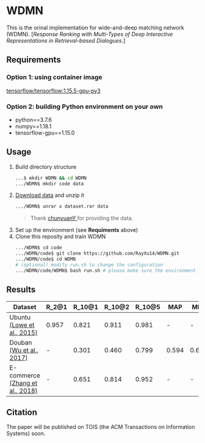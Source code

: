 # WDMN
This is the orinal implementation for wide-and-deep matching network (WDMN). [*Response Ranking with Multi-Types of Deep Interactive Representations in Retrieval-based Dialogues*.]

## Requirements
### Option 1: using container image
[tensorflow/tensorflow:1.15.5-gpu-py3](https://hub.docker.com/layers/tensorflow/tensorflow/1.15.5-gpu-py3/images/sha256-7ad742cbb2c77a40d0996ec08345dff54fe25f39428486e5f41c69db04b6d17b?context=explore)
### Option 2: building Python environment on your own
* python==3.7.6
* numpy==1.18.1
* tensorflow-gpu==1.15.0

## Usage
1. Build directory structure
    ```bash
    ...$ mkdir WDMN && cd WDMN
    .../WDMN$ mkdir code data
    ```
2. [Download data](https://drive.google.com/drive/folders/1pJKIppcbjuTZxbTc8ye5mfnC2ygR2xTo) and unzip it
    ```bash
    .../WDMN$ unrar x dataset.rar data
    ```
    > Thank [ chunyuanY ](https://github.com/chunyuanY) for providing the data.
3. Set up the environment (see **Requiments** above)
4. Clone this reposity and train WDMN
    ```bash
    .../WDMN$ cd code
    .../WDMN/code$ git clone https://github.com/RayXu14/WDMN.git
    .../WDMN/code$ cd WDMN
    # (optional) modify run.sh to change the configuration 
    .../WDMN/code/WDMN$ bash run.sh # please make sure the environment is set up properly
    ```

## Results
| Dataset | R_2@1 | R_10@1 | R_10@2 | R_10@5 | MAP | MRR | P@1 |
| ------------------------ | ------- | -------- | -------- | -------- | -------- | -------- | -------- |
| Ubuntu [(Lowe et al., 2015)](https://www.aclweb.org/anthology/W15-4640.pdf) | 0.957 | 0.821 | 0.911 | 0.981 | - | - | - |
| Douban [(Wu et al., 2017)](https://www.aclweb.org/anthology/P17-1046.pdf) | - | 0.301 | 0.460 | 0.799 | 0.594 | 0.644 | 0.490 |
| E-commerce [(Zhang et al., 2018)](https://www.aclweb.org/anthology/C18-1317.pdf) | - | 0.651 | 0.814 | 0.952 | - | - | - |

## Citation
The paper will be published on TOIS (the ACM Transactions on Information Systems) soon.

